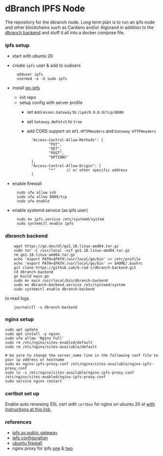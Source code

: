 # dBranch IPFS Node
The repository for the dbranch node. Long term plan is to run an ipfs node and other blockchains such as Cardano and/or Algorand in addition to the [dbranch backend](https://github.com/b-rad-c/dbranch-backend) and stuff it all into a docker compose file.


### ipfs setup
- start with ubuntu 20
- create `ipfs` user & add to sudoers

        adduser ipfs
        usermod -a -G sudo ipfs

- install [go-ipfs](ipns://docs.ipfs.io/install/command-line/#official-distributions)
    - init repo
    - setup config with server profile
        - set `Addresses.Gateway` to `/ip4/0.0.0.0/tcp/8080`
        - set `Gateway.NoFetch` to `true`
        - add CORS support on `API.HTTPHeaders` and `Gateway.HTTPHeaders`

                "Access-Control-Allow-Methods": [
                        "PUT",
                        "GET",
                        "POST",
                        "OPTIONS"
                ],
                "Access-Control-Allow-Origin": [
                        "*"     // or other specific address
                ]

* enable firewall

        sudo ufw allow ssh
        sudo ufw allow 8080/tcp
        sudo ufw enable


* enable systemd service (as ipfs user)
    
        sudo mv ipfs.service /etc/systemd/system
        sudo systemctl enable ipfs

### dbranch backend

        wget https://go.dev/dl/go1.18.linux-amd64.tar.gz
        sudo tar -C /usr/local -xzf go1.18.linux-amd64.tar.gz
        rm go1.18.linux-amd64.tar.gz
        echo 'export PATH=$PATH:/usr/local/go/bin' >> /etc/profile
        echo 'export PATH=$PATH:/usr/local/go/bin' >> $HOME/.bashrc
        git clone https://github.com/b-rad-c/dbranch-backend.git
        cd dbranch-backend
        go build main.go
        sudo mv main /usr/local/bin/dbranch-backend
        sudo mv dbranch-backend.service /etc/systemd/system
        sudo systemctl enable dbranch-backend

to read logs

        journalctl -u dbranch-backend
        

### nginx setup

    sudo apt update
    sudo apt install -y nginx
    sudo ufw allow 'Nginx Full'
    sudo rm /etc/nginx/sites-enabled/default
    sudo rm /etc/nginx/sites-available/default

    # be sure to change the server_name line in the following conf file to your ip address or hostname
    sudo mv nginx-ipfs-proxy.conf /etc/nginx/sites-available/nginx-ipfs-proxy.conf
    sudo ln -s /etc/nginx/sites-available/nginx-ipfs-proxy.conf /etc/nginx/sites-enabled/nginx-ipfs-proxy.conf
    sudo service nginx restart

### certbot set up
Enable auto renewing SSL cert with `certbox` for nginx on ubuntu 20 at [with instructions at this link.](https://certbot.eff.org/instructions?ws=nginx&os=ubuntufocal)


### references

* [ipfs as public gateway](https://rossbulat.medium.com/introduction-to-ipfs-set-up-nodes-on-your-network-with-http-gateways-10e21ea689a4)
* [ipfs configuration](ipns://docs.ipfs.io/how-to/configure-node/)
* [ubuntu firewall](https://www.howtogeek.com/115116/how-to-configure-ubuntus-built-in-firewall/)
* nginx proxy for ipfs [one](https://rossbulat.medium.com/ipfs-with-react-loading-ipfs-assets-from-your-distributed-ipfs-gateways-fc601c8307bf) & [two](https://hackernoon.com/public-ipfs-node-behind-nginx-reverse-proxy-5682747f174b)
